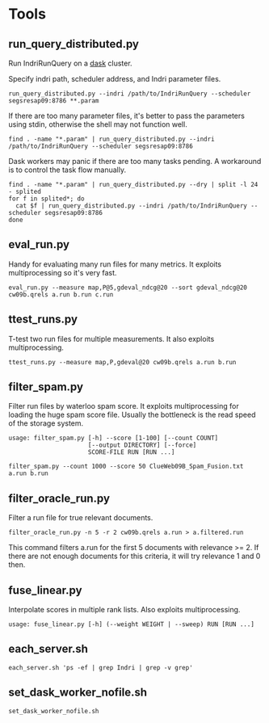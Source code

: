# Tools

## run_query_distributed.py

Run IndriRunQuery on a [dask](https://github.com/dask/distributed)
cluster.

Specify indri path, scheduler address, and Indri parameter files.

```
run_query_distributed.py --indri /path/to/IndriRunQuery --scheduler segsresap09:8786 **.param
```

If there are too many parameter files, it's better to pass the
parameters using stdin, otherwise the shell may not function well.

```
find . -name "*.param" | run_query_distributed.py --indri /path/to/IndriRunQuery --scheduler segsresap09:8786
```

Dask workers may panic if there are too many tasks pending. A
workaround is to control the task flow manually.

```
find . -name "*.param" | run_query_distributed.py --dry | split -l 24 - splited
for f in splited*; do
  cat $f | run_query_distributed.py --indri /path/to/IndriRunQuery --scheduler segsresap09:8786
done
```

## eval_run.py

Handy for evaluating many run files for many metrics. It exploits
multiprocessing so it's very fast.

```
eval_run.py --measure map,P@5,gdeval_ndcg@20 --sort gdeval_ndcg@20 cw09b.qrels a.run b.run c.run
```

## ttest_runs.py

T-test two run files for multiple measurements. It also exploits
multiprocessing.

```
ttest_runs.py --measure map,P,gdeval@20 cw09b.qrels a.run b.run
```

## filter_spam.py

Filter run files by waterloo spam score. It exploits multiprocessing
for loading the huge spam score file. Usually the bottleneck is the
read speed of the storage system.

```
usage: filter_spam.py [-h] --score [1-100] [--count COUNT]
                      [--output DIRECTORY] [--force]
                      SCORE-FILE RUN [RUN ...]
```

```
filter_spam.py --count 1000 --score 50 ClueWeb09B_Spam_Fusion.txt a.run b.run
```

## filter_oracle_run.py

Filter a run file for true relevant documents.

```
filter_oracle_run.py -n 5 -r 2 cw09b.qrels a.run > a.filtered.run
```

This command filters a.run for the first 5 documents with relevance >= 2. 
If there are not enough documents for this criteria, it will try
relevance 1 and 0 then.

## fuse_linear.py

Interpolate scores in multiple rank lists. Also exploits multiprocessing.

```
usage: fuse_linear.py [-h] (--weight WEIGHT | --sweep) RUN [RUN ...]
```

## each_server.sh

```shell
each_server.sh 'ps -ef | grep Indri | grep -v grep'
```

## set_dask_worker_nofile.sh

```shell
set_dask_worker_nofile.sh
```

